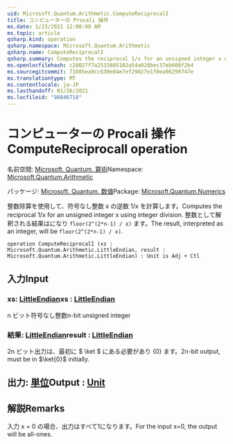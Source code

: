 ```yaml
---
uid: Microsoft.Quantum.Arithmetic.ComputeReciprocalI
title: コンピューターの Procali 操作
ms.date: 1/23/2021 12:00:00 AM
ms.topic: article
qsharp.kind: operation
qsharp.namespace: Microsoft.Quantum.Arithmetic
qsharp.name: ComputeReciprocalI
qsharp.summary: Computes the reciprocal 1/x for an unsigned integer x using integer division. The result, interpreted as an integer, will be `floor(2^(2*n-1) / x)`.
ms.openlocfilehash: c28027f7a2533885102a54a028bec37eb608f2b4
ms.sourcegitcommit: 71605ea9cc630e84e7ef29027e1f0ea06299747e
ms.translationtype: MT
ms.contentlocale: ja-JP
ms.lasthandoff: 01/26/2021
ms.locfileid: "98846718"
---
```

# <a name="computereciprocali-operation"></a><span data-ttu-id="c5f81-102">コンピューターの Procali 操作</span><span class="sxs-lookup"><span data-stu-id="c5f81-102">ComputeReciprocalI operation</span></span>

<span data-ttu-id="c5f81-103">名前空間: [Microsoft. Quantum. 算術](xref:Microsoft.Quantum.Arithmetic)</span><span class="sxs-lookup"><span data-stu-id="c5f81-103">Namespace: [Microsoft.Quantum.Arithmetic](xref:Microsoft.Quantum.Arithmetic)</span></span>

<span data-ttu-id="c5f81-104">パッケージ: [Microsoft. Quantum. 数値](https://nuget.org/packages/Microsoft.Quantum.Numerics)</span><span class="sxs-lookup"><span data-stu-id="c5f81-104">Package: [Microsoft.Quantum.Numerics](https://nuget.org/packages/Microsoft.Quantum.Numerics)</span></span>


<span data-ttu-id="c5f81-105">整数除算を使用して、符号なし整数 x の逆数 1/x を計算します。</span><span class="sxs-lookup"><span data-stu-id="c5f81-105">Computes the reciprocal 1/x for an unsigned integer x using integer division.</span></span> <span data-ttu-id="c5f81-106">整数として解釈される結果はになり `floor(2^(2*n-1) / x)` ます。</span><span class="sxs-lookup"><span data-stu-id="c5f81-106">The result, interpreted as an integer, will be `floor(2^(2*n-1) / x)`.</span></span>

```qsharp
operation ComputeReciprocalI (xs : Microsoft.Quantum.Arithmetic.LittleEndian, result : Microsoft.Quantum.Arithmetic.LittleEndian) : Unit is Adj + Ctl
```


## <a name="input"></a><span data-ttu-id="c5f81-107">入力</span><span class="sxs-lookup"><span data-stu-id="c5f81-107">Input</span></span>

### <a name="xs--littleendian"></a><span data-ttu-id="c5f81-108">xs: [LittleEndian](xref:Microsoft.Quantum.Arithmetic.LittleEndian)</span><span class="sxs-lookup"><span data-stu-id="c5f81-108">xs : [LittleEndian](xref:Microsoft.Quantum.Arithmetic.LittleEndian)</span></span>

<span data-ttu-id="c5f81-109">n ビット符号なし整数</span><span class="sxs-lookup"><span data-stu-id="c5f81-109">n-bit unsigned integer</span></span>


### <a name="result--littleendian"></a><span data-ttu-id="c5f81-110">結果: [LittleEndian](xref:Microsoft.Quantum.Arithmetic.LittleEndian)</span><span class="sxs-lookup"><span data-stu-id="c5f81-110">result : [LittleEndian](xref:Microsoft.Quantum.Arithmetic.LittleEndian)</span></span>

<span data-ttu-id="c5f81-111">2n ビット出力は、最初に $ \ket $ にある必要があり {0} ます。</span><span class="sxs-lookup"><span data-stu-id="c5f81-111">2n-bit output, must be in $\ket{0}$ initially.</span></span>



## <a name="output--unit"></a><span data-ttu-id="c5f81-112">出力: [単位](xref:microsoft.quantum.lang-ref.unit)</span><span class="sxs-lookup"><span data-stu-id="c5f81-112">Output : [Unit](xref:microsoft.quantum.lang-ref.unit)</span></span>



## <a name="remarks"></a><span data-ttu-id="c5f81-113">解説</span><span class="sxs-lookup"><span data-stu-id="c5f81-113">Remarks</span></span>

<span data-ttu-id="c5f81-114">入力 x = 0 の場合、出力はすべて1になります。</span><span class="sxs-lookup"><span data-stu-id="c5f81-114">For the input x=0, the output will be all-ones.</span></span>